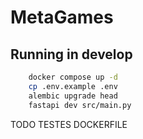 # MetaGames

## Running in develop

```bash
    docker compose up -d
    cp .env.example .env
    alembic upgrade head
    fastapi dev src/main.py
``` 

TODO
TESTES
DOCKERFILE
